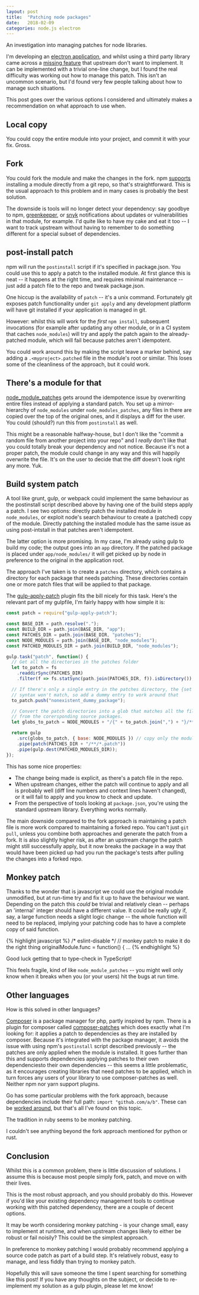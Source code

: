 ```yaml
---
layout: post
title:  "Patching node packages"
date:   2018-02-09
categories: node.js electron
---
```


An investigation into managing patches for node libraries.

I'm developing an [electron application][tagtime], and whilst using a third party library came across a [missing feature][tab] that upstream don't want to implement. It can be implemented with a trivial one-line change, but I found the real difficulty was working out how to manage this patch. This isn't an uncommon scenario, but I'd found very few people talking about how to manage such situations.

This post goes over the various options I considered and ultimately makes a recommendation on what approach to use when.

Local copy
----------
You could copy the entire module into your project, and commit it with your fix. Gross.

Fork
----
You could fork the module and make the changes in the fork. npm [supports][install] installing a module directly from a git repo, so that's straightforward. This is the usual approach to this problem and in many cases is probably the best solution.

The downside is tools will no longer detect your dependency: say goodbye to npm, [greenkeeper], or [snyk] notifications about updates or vulnerabilities in that module, for example. I'd quite like to have my cake and eat it too -- I want to track upstream without having to remember to do something different for a special subset of dependencies.

post-install patch
------------------
npm will run the `postinstall` script if it's specified in package.json. You could use this to apply a patch to the installed module. At first glance this is neat -- it happens at the right time, and requires minimal maintenance -- just add a patch file to the repo and tweak package.json.

One hiccup is the availability of `patch` -- it's a unix command. Fortunately git exposes patch functionality under `git apply` and any development platform will have git installed if your application is managed in git.

However: whilst this will work for the _first_ `npm install`, subsequent invocations (for example after updating any other module, or in a CI system that caches `node_modules`) will try and apply the patch again to the already-patched module, which will fail because patches aren't idempotent.

You could work around this by making the script leave a marker behind, say adding a `.<myproject>.patched` file in the module's root or similar. This loses some of the cleanliness of the approach, but it could work.

There's a module for that
-------------------------
[node\_module\_patches][node_modules_patches] gets around the idempotence issue by overwriting entire files instead of applying a standard patch. You set up a mirror-hierarchy of `node_modules` under `node_modules_patches`, any files in there are copied over the top of the original ones, and it displays a diff for the user. You could (should?) run this from `postinstall` as well.

This might be a reasonable halfway-house, but I don't like the "commit a random file from another project into your repo" and I _really_ don't like that you could totally break your dependency and not notice. Because it's not a proper patch, the module could change in any way and this will happily overwrite the file. It's on the user to decide that the diff doesn't look right any more. Yuk.

Build system patch
------------------
A tool like grunt, gulp, or webpack could implement the same behaviour as the postinstall script described above by having one of the build steps apply a patch. I see two options: directly patch the installed module in `node_modules`, or exploit node's search behaviour to create a (patched) copy of the module. Directly patching the installed module has the same issue as using post-intstall in that patches aren't idempotent.

The latter option is more promising. In my case, I'm already using gulp to build my code; the output goes into an `app` directory. If the patched package is placed under `app/node_modules/` it will get picked up by node in preference to the original in the application root. 

The approach I've taken is to create a `patches` directory, which contains a directory for each package that needs patching. These directories contain one or more patch files that will be applied to that package.

The [gulp-apply-patch] plugin fits the bill nicely for this task. Here's the relevant part of my gulpfile, I'm fairly happy with how simple it is:

```javascript
const patch = require("gulp-apply-patch");

const BASE_DIR = path.resolve(".");
const BUILD_DIR = path.join(BASE_DIR, "app");
const PATCHES_DIR = path.join(BASE_DIR, "patches");
const NODE_MODULES = path.join(BASE_DIR, "node_modules");
const PATCHED_MODULES_DIR = path.join(BUILD_DIR, "node_modules");

gulp.task("patch", function() {
  // Get all the directories in the patches folder
  let to_patch = fs
    .readdirSync(PATCHES_DIR)
    .filter(f => fs.statSync(path.join(PATCHES_DIR, f)).isDirectory());

  // If there's only a single entry in the patches directory, the {set glob} 
  // syntax won't match, so add a dummy entry to work around that
  to_patch.push("nonexistent_dummy_package");

  // Convert the patch directories into a glob that matches all the files
  // from the corersponding source packages.
  let globs_to_patch = NODE_MODULES + "/{" + to_patch.join(",") + "}/**/*";

  return gulp
    .src(globs_to_patch, { base: NODE_MODULES }) // copy only the modules that have patches
    .pipe(patch(PATCHES_DIR + "/**/*.patch"))
    .pipe(gulp.dest(PATCHED_MODULES_DIR));
});
```

This has some nice properties: 
* The change being made is explicit, as there's a patch file in the repo.
* When upstream changes, either the patch will continue to apply and all is probably well (diff line numbers and context lines haven't changed), or it will fail to apply and you know to check and update.
* From the perspective of tools looking at `package.json`, you're using the standard upstream library. Everything works normally.

The main downside compared to the fork approach is maintaining a patch file is more work compared to maintaining a forked repo. You can't just `git pull`, unless you combine both approaches and generate the patch from a fork. It is also slightly higher risk, as after an upstream change the patch might still successfully apply, but it now breaks the package in a way that would have been picked up had you run the package's tests after pulling the changes into a forked repo.

Monkey patch
------------
Thanks to the wonder that is javascript we could use the original module unmodified, but at run-time try and fix it up to have the behaviour we want. Depending on the patch this _could_ be trivial and relatively clean -- perhaps an 'internal' integer should have a different value. It could be really ugly if, say, a large function needs a slight logic change -- the whole function will need to be replaced, implying your patching code has to have a complete copy of said function.

{% highlight javascript %}
/* eslint-disable */
// monkey patch to make it do the right thing
originalModule.func = function() {
    ...
{% endhighlight %}

Good luck getting that to type-check in TypeScript!

This feels fragile, kind of like `node_module_patches` -- you might well only know when it breaks when you (or your users) hit the bugs at run time.

Other languages
---------------
How is this solved in other languages?

[Composer] is a package manager for php, partly inspired by npm. There is a plugin for composer called [composer-patches] which does exactly what I'm looking for: it applies a patch to dependencies as they are installed by composer. Because it's integrated with the package manager, it avoids the issue with using npm's `postinstall` script described previously -- the patches are only applied when the module is installed. It goes further than this and supports dependencies applying patches to their own dependenciesto their own dependencies  -- this seems a little problematic, as it encourages creating libraries that need patches to be applied, which in turn forces any users of your library to use composer-patches as well. Neither npm nor yarn support plugins.

Go has some particular problems with the fork approach, because dependencies include their full path: `import "github.com/a/b"`. These can be [worked around][dep], but that's all I've found on this topic.

The tradition in ruby seems to be monkey patching.

I couldn't see anything beyond the fork approach mentioned for python or rust.

Conclusion
----------
Whilst this is a common problem, there is little discussion of solutions. I assume this is because most people simply fork, patch, and move on with their lives.

This is the most robust approach, and you should probably do this. However if you'd like your existing dependency management tools to continue working with this patched dependency, there are a couple of decent options.

It may be worth considering monkey patching - is your change small, easy to implement at runtime, and when upstream changes likely to either be robust or fail noisily? This could be the simplest approach.

In preference to monkey patching I would probably recommend applying a source code patch as part of a build step. It's relatively robust, easy to manage, and less fiddly than trying to monkey patch.

Hopefully this will save someone the time I spent searching for something like this post! If you have any thoughts on the subject, or decide to re-implement my solution as a gulp plugin, please let me know!

[tagtime]:https://www.github.com/mykter/TagTime-desktop
[tab]:https://github.com/moroshko/react-autosuggest/pull/164
[install]:https://docs.npmjs.com/cli/install
[greenkeeper]:http://greenkeeper.io/
[snyk]:https://snyk.io
[node_modules_patches]:https://www.npmjs.com/package/node_modules_patches
[Composer]:https://getcomposer.org/
[composer-patches]:https://github.com/cweagans/composer-patches
[dep]:https://blog.gopheracademy.com/advent-2017/managing-dependencies-forks-and-code-patches-with-dep/
[gulp-apply-patch]:https://github.com/kaa/gulp-apply-patch

